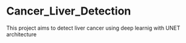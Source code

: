# Cancer_Liver_Detection
This project aims to detect liver cancer using deep learnig with UNET architecture 
